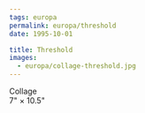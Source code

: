 ```yaml
---
tags: europa
permalink: europa/threshold
date: 1995-10-01

title: Threshold
images:
  - europa/collage-threshold.jpg
---
```

Collage  
7" × 10.5"